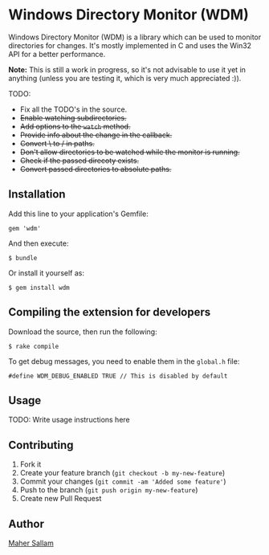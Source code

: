 # Windows Directory Monitor (WDM)

Windows Directory Monitor (WDM) is a library which can be used to monitor directories for changes.
It's mostly implemented in C and uses the Win32 API for a better performance.

**Note:** This is still a work in progress, so it's not advisable to use
it yet in anything (unless you are testing it, which is very much appreciated :)).

TODO:

- Fix all the TODO's in the source.
- ~~Enable watching subdirectories.~~
- ~~Add options to the `watch` method.~~
- ~~Provide info about the change in the callback.~~
- ~~Convert \ to / in paths.~~
- ~~Don't allow directories to be watched while the monitor is running.~~
- ~~Check if the passed direcoty exists.~~
- ~~Convert passed directories to absolute paths.~~

## Installation

Add this line to your application's Gemfile:

    gem 'wdm'

And then execute:

    $ bundle

Or install it yourself as:

    $ gem install wdm

## Compiling the extension for developers

Download the source, then run the following:

	$ rake compile

To get debug messages, you need to enable them in the `global.h` file:

	#define WDM_DEBUG_ENABLED TRUE // This is disabled by default

## Usage

TODO: Write usage instructions here

## Contributing

1. Fork it
2. Create your feature branch (`git checkout -b my-new-feature`)
3. Commit your changes (`git commit -am 'Added some feature'`)
4. Push to the branch (`git push origin my-new-feature`)
5. Create new Pull Request

## Author

[Maher Sallam](https://github.com/Maher4Ever)